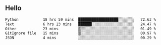 ## Hello
<!--START_SECTION:waka-->

```txt
Python           18 hrs 59 mins  ██████████████████░░░░░░░   72.63 %
Text             6 hrs 23 mins   ██████░░░░░░░░░░░░░░░░░░░   24.47 %
Other            23 mins         ▒░░░░░░░░░░░░░░░░░░░░░░░░   01.49 %
GitIgnore file   15 mins         ▒░░░░░░░░░░░░░░░░░░░░░░░░   00.97 %
JSON             4 mins          ░░░░░░░░░░░░░░░░░░░░░░░░░   00.29 %
```

<!--END_SECTION:waka-->
